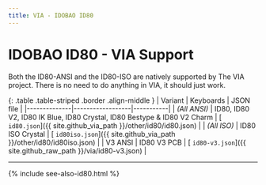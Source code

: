 ```yaml
---
title: VIA - IDOBAO ID80
---
```


# IDOBAO ID80 - VIA Support

<div class="border shadow shadow-sm border-info bg-info bg-opacity-10 rounded-3 p-2 mb-4 text-opacity-75">
  <i class="fas fa-info-circle text-info"></i>
  Both the ID80-ANSI and the ID80-ISO are natively supported by The VIA project.
  There is no need to do anything in VIA, it should just work.
</div>


{: .table .table-striped .border .align-middle }
| Variant      | Keyboards        | JSON file |
|--------------|------------------|-----------|
| *(All ANSI)* | ID80, ID80 V2, ID80 IK Blue, ID80 Crystal, ID80 Bestype & ID80 V2 Charm | [<i class="fab fa-github-alt"></i> `id80.json`]({{ site.github_via_path }}/other/id80/id80.json) |
| *(All ISO)* | ID80 ISO Crystal | [<i class="fab fa-github-alt"></i> `id80iso.json`]({{ site.github_via_path }}/other/id80/id80iso.json) | 
| V3 ANSI     | ID80 V3 PCB | [<i class="fas fa-code"></i> `id80-v3.json`]({{ site.github_raw_path }}/via/id80-v3.json) |

---

{% include see-also-id80.html %}
